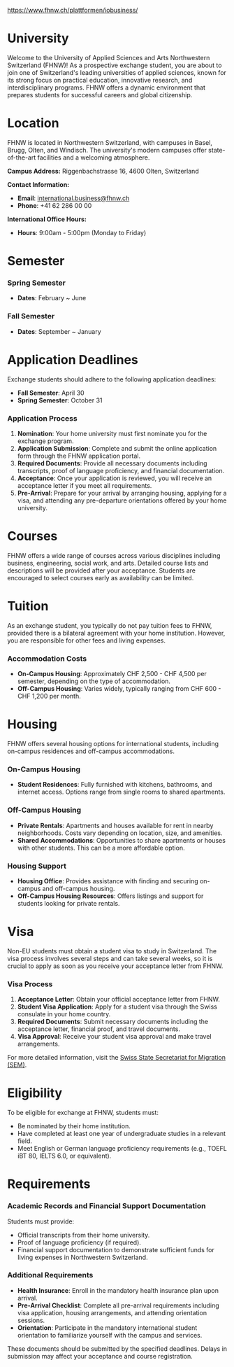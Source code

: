 https://www.fhnw.ch/plattformen/iobusiness/

# University

Welcome to the University of Applied Sciences and Arts Northwestern Switzerland (FHNW)! As a prospective exchange student, you are about to join one of Switzerland's leading universities of applied sciences, known for its strong focus on practical education, innovative research, and interdisciplinary programs. FHNW offers a dynamic environment that prepares students for successful careers and global citizenship.


# Location

FHNW is located in Northwestern Switzerland, with campuses in Basel, Brugg, Olten, and Windisch. The university's modern campuses offer state-of-the-art facilities and a welcoming atmosphere.

**Campus Address:**
Riggenbachstrasse 16, 4600 Olten, Switzerland

**Contact Information:**
- **Email**: international.business@fhnw.ch
- **Phone**: +41 62 286 00 00

**International Office Hours:**
- **Hours**: 9:00am - 5:00pm (Monday to Friday)

# Semester

### Spring Semester

- **Dates**: February ~ June

### Fall Semester

- **Dates**: September ~ January

# Application Deadlines

Exchange students should adhere to the following application deadlines:

- **Fall Semester**: April 30
- **Spring Semester**: October 31

### Application Process

1. **Nomination**: Your home university must first nominate you for the exchange program.
2. **Application Submission**: Complete and submit the online application form through the FHNW application portal.
3. **Required Documents**: Provide all necessary documents including transcripts, proof of language proficiency, and financial documentation.
4. **Acceptance**: Once your application is reviewed, you will receive an acceptance letter if you meet all requirements.
5. **Pre-Arrival**: Prepare for your arrival by arranging housing, applying for a visa, and attending any pre-departure orientations offered by your home university.

# Courses

FHNW offers a wide range of courses across various disciplines including business, engineering, social work, and arts. Detailed course lists and descriptions will be provided after your acceptance. Students are encouraged to select courses early as availability can be limited.

# Tuition

As an exchange student, you typically do not pay tuition fees to FHNW, provided there is a bilateral agreement with your home institution. However, you are responsible for other fees and living expenses.

### Accommodation Costs

- **On-Campus Housing**: Approximately CHF 2,500 - CHF 4,500 per semester, depending on the type of accommodation.
- **Off-Campus Housing**: Varies widely, typically ranging from CHF 600 - CHF 1,200 per month.

# Housing

FHNW offers several housing options for international students, including on-campus residences and off-campus accommodations.

### On-Campus Housing

- **Student Residences**: Fully furnished with kitchens, bathrooms, and internet access. Options range from single rooms to shared apartments.

### Off-Campus Housing

- **Private Rentals**: Apartments and houses available for rent in nearby neighborhoods. Costs vary depending on location, size, and amenities.
- **Shared Accommodations**: Opportunities to share apartments or houses with other students. This can be a more affordable option.

### Housing Support

- **Housing Office**: Provides assistance with finding and securing on-campus and off-campus housing.
- **Off-Campus Housing Resources**: Offers listings and support for students looking for private rentals.

# Visa

Non-EU students must obtain a student visa to study in Switzerland. The visa process involves several steps and can take several weeks, so it is crucial to apply as soon as you receive your acceptance letter from FHNW.

### Visa Process

1. **Acceptance Letter**: Obtain your official acceptance letter from FHNW.
2. **Student Visa Application**: Apply for a student visa through the Swiss consulate in your home country.
3. **Required Documents**: Submit necessary documents including the acceptance letter, financial proof, and travel documents.
4. **Visa Approval**: Receive your student visa approval and make travel arrangements.

For more detailed information, visit the [Swiss State Secretariat for Migration (SEM)](https://www.sem.admin.ch/sem/en/home.html).

# Eligibility

To be eligible for exchange at FHNW, students must:

- Be nominated by their home institution.
- Have completed at least one year of undergraduate studies in a relevant field.
- Meet English or German language proficiency requirements (e.g., TOEFL iBT 80, IELTS 6.0, or equivalent).

# Requirements

### Academic Records and Financial Support Documentation

Students must provide:

- Official transcripts from their home university.
- Proof of language proficiency (if required).
- Financial support documentation to demonstrate sufficient funds for living expenses in Northwestern Switzerland.

### Additional Requirements

- **Health Insurance**: Enroll in the mandatory health insurance plan upon arrival.
- **Pre-Arrival Checklist**: Complete all pre-arrival requirements including visa application, housing arrangements, and attending orientation sessions.
- **Orientation**: Participate in the mandatory international student orientation to familiarize yourself with the campus and services.

These documents should be submitted by the specified deadlines. Delays in submission may affect your acceptance and course registration.
